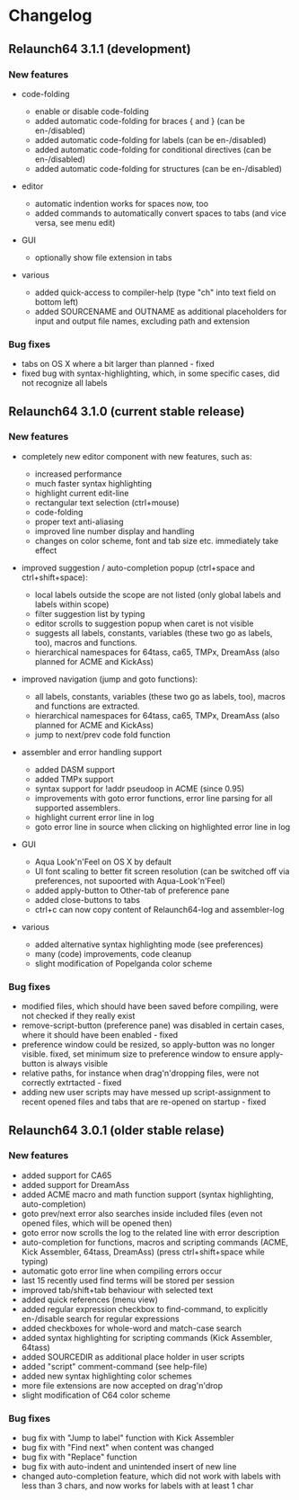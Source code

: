 Changelog
================

Relaunch64 3.1.1 (development)
----------------

### New features
* code-folding
  - enable or disable code-folding
  - added automatic code-folding for braces { and } (can be en-/disabled)
  - added automatic code-folding for labels (can be en-/disabled)
  - added automatic code-folding for conditional directives (can be en-/disabled)
  - added automatic code-folding for structures (can be en-/disabled)

* editor
  - automatic indention works for spaces now, too
  - added commands to automatically convert spaces to tabs (and vice versa, see menu edit)

* GUI
  - optionally show file extension in tabs

* various
  - added quick-access to compiler-help (type "ch" into text field on bottom left)
  - added SOURCENAME and OUTNAME as additional placeholders for input and output file names, excluding path and extension

### Bug fixes
* tabs on OS X where a bit larger than planned - fixed
* fixed bug with syntax-highlighting, which, in some specific cases, did not recognize all labels


Relaunch64 3.1.0 (current stable release)
----------------

### New features
* completely new editor component with new features, such as:
  - increased performance
  - much faster syntax highlighting
  - highlight current edit-line
  - rectangular text selection (ctrl+mouse)
  - code-folding
  - proper text anti-aliasing
  - improved line number display and handling
  - changes on color scheme, font and tab size etc. immediately take effect

* improved suggestion / auto-completion popup (ctrl+space and ctrl+shift+space):
  - local labels outside the scope are not listed (only global labels and labels within scope)
  - filter suggestion list by typing
  - editor scrolls to suggestion popup when caret is not visible
  - suggests all labels, constants, variables (these two go as labels, too), macros and functions.
  - hierarchical namespaces for 64tass, ca65, TMPx, DreamAss (also planned for ACME and KickAss)

* improved navigation (jump and goto functions):
  - all labels, constants, variables (these two go as labels, too), macros and functions are extracted.
  - hierarchical namespaces for 64tass, ca65, TMPx, DreamAss (also planned for ACME and KickAss)
  - jump to next/prev code fold function

* assembler and error handling support
  - added DASM support
  - added TMPx support
  - syntax support for !addr pseudoop in ACME (since 0.95)
  - improvements with goto error functions, error line parsing for all supported assemblers.
  - highlight current error line in log
  - goto error line in source when clicking on highlighted error line in log

* GUI
  - Aqua Look'n'Feel on OS X by default
  - UI font scaling to better fit screen resolution (can be switched off via preferences, not supoorted with Aqua-Look'n'Feel)
  - added apply-button to Other-tab of preference pane
  - added close-buttons to tabs
  - ctrl+c can now copy content of Relaunch64-log and assembler-log

* various
  - added alternative syntax highlighting mode (see preferences)
  - many (code) improvements, code cleanup
  - slight modification of Popelganda color scheme

### Bug fixes
* modified files, which should have been saved before compiling, were not checked if they really exist
* remove-script-button (preference pane) was disabled in certain cases, where it should have been enabled - fixed
* preference window could be resized, so apply-button was no longer visible. fixed, set minimum size to preference window to ensure apply-button is always visible
* relative paths, for instance when drag'n'dropping files, were not correctly extrtacted - fixed
* adding new user scripts may have messed up script-assignment to recent opened files and tabs that are re-opened on startup - fixed

Relaunch64 3.0.1 (older stable relase)
----------------

### New features
* added support for CA65
* added support for DreamAss
* added ACME macro and math function support (syntax highlighting, auto-completion)
* goto prev/next error also searches inside included files (even not opened files, which will be opened then)
* goto error now scrolls the log to the related line with error description
* auto-completion for functions, macros and scripting commands (ACME, Kick Assembler, 64tass, DreamAss) (press ctrl+shift+space while typing)
* automatic goto error line when compiling errors occur
* last 15 recently used find terms will be stored per session
* improved tab/shift+tab behaviour with selected text
* added quick references (menu view)
* added regular expression checkbox to find-command, to explicitly en-/disable search for regular expressions
* added checkboxes for whole-word and match-case search
* added syntax highlighting for scripting commands (Kick Assembler, 64tass)
* added SOURCEDIR as additional place holder in user scripts
* added "script" comment-command (see help-file)
* added new syntax highlighting color schemes
* more file extensions are now accepted on drag'n'drop
* slight modification of C64 color scheme

### Bug fixes
* bug fix with "Jump to label" function with Kick Assembler
* bug fix with "Find next" when content was changed
* bug fix with "Replace" function
* bug fix with auto-indent and unintended insert of new line
* changed auto-completion feature, which did not work with labels with less than 3 chars, and now works for labels with at least 1 char
